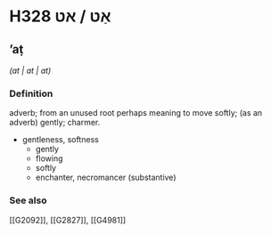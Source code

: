 # H328 אַט / אט

## ʼaṭ

_(at | at | at)_

### Definition

adverb; from an unused root perhaps meaning to move softly; (as an adverb) gently; charmer.

- gentleness, softness
    - gently
    - flowing
    - softly
    - enchanter, necromancer (substantive)
### See also

[[G2092]], [[G2827]], [[G4981]]

